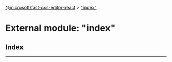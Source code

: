 [@microsoft/fast-css-editor-react](../README.md) > ["index"](../modules/_index_.md)

# External module: "index"

## Index

---

